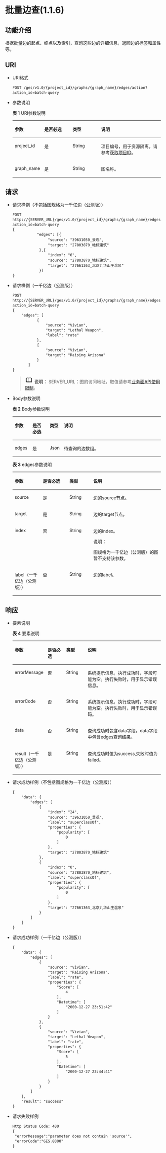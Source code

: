 # 批量边查\(1.1.6\)<a name="ges_03_0107"></a>

## 功能介绍<a name="section37889131194723"></a>

根据批量边的起点、终点以及索引，查询这些边的详细信息，返回边的标签和属性等。

## URI<a name="section39433874194723"></a>

-   URI格式

    ```
    POST /ges/v1.0/{project_id}/graphs/{graph_name}/edges/action?action_id=batch-query
    ```


-   参数说明

    **表 1**  URI参数说明

    <a name="table61876270194823"></a>
    <table><thead align="left"><tr id="row62963643194823"><th class="cellrowborder" valign="top" width="17.34%" id="mcps1.2.5.1.1"><p id="p27937123194842"><a name="p27937123194842"></a><a name="p27937123194842"></a>参数</p>
    </th>
    <th class="cellrowborder" valign="top" width="19.77%" id="mcps1.2.5.1.2"><p id="p48314489194842"><a name="p48314489194842"></a><a name="p48314489194842"></a>是否必选</p>
    </th>
    <th class="cellrowborder" valign="top" width="19.59%" id="mcps1.2.5.1.3"><p id="p21159507194842"><a name="p21159507194842"></a><a name="p21159507194842"></a>类型</p>
    </th>
    <th class="cellrowborder" valign="top" width="43.3%" id="mcps1.2.5.1.4"><p id="p36198489194842"><a name="p36198489194842"></a><a name="p36198489194842"></a>说明</p>
    </th>
    </tr>
    </thead>
    <tbody><tr id="row50786690194823"><td class="cellrowborder" valign="top" width="17.34%" headers="mcps1.2.5.1.1 "><p id="p22796194842"><a name="p22796194842"></a><a name="p22796194842"></a>project_id</p>
    </td>
    <td class="cellrowborder" valign="top" width="19.77%" headers="mcps1.2.5.1.2 "><p id="p1846536194842"><a name="p1846536194842"></a><a name="p1846536194842"></a>是</p>
    </td>
    <td class="cellrowborder" valign="top" width="19.59%" headers="mcps1.2.5.1.3 "><p id="p15351761194842"><a name="p15351761194842"></a><a name="p15351761194842"></a>String</p>
    </td>
    <td class="cellrowborder" valign="top" width="43.3%" headers="mcps1.2.5.1.4 "><p id="p51708449194548"><a name="p51708449194548"></a><a name="p51708449194548"></a>项目编号，用于资源隔离。请参考<a href="获取项目ID.md">获取项目ID</a>。</p>
    </td>
    </tr>
    <tr id="row32539887194823"><td class="cellrowborder" valign="top" width="17.34%" headers="mcps1.2.5.1.1 "><p id="p66742571194842"><a name="p66742571194842"></a><a name="p66742571194842"></a>graph_name</p>
    </td>
    <td class="cellrowborder" valign="top" width="19.77%" headers="mcps1.2.5.1.2 "><p id="p37439162194842"><a name="p37439162194842"></a><a name="p37439162194842"></a>是</p>
    </td>
    <td class="cellrowborder" valign="top" width="19.59%" headers="mcps1.2.5.1.3 "><p id="p12673306194842"><a name="p12673306194842"></a><a name="p12673306194842"></a>String</p>
    </td>
    <td class="cellrowborder" valign="top" width="43.3%" headers="mcps1.2.5.1.4 "><p id="p19904883194842"><a name="p19904883194842"></a><a name="p19904883194842"></a>图名称。</p>
    </td>
    </tr>
    </tbody>
    </table>


## 请求<a name="section34377822194723"></a>

-   请求样例（不包括图规格为一千亿边（公测版））

    ```
    POST http://{SERVER_URL}/ges/v1.0/{project_id}/graphs/{graph_name}/edges/action?action_id=batch-query  
    {
               "edges": [{
                    "source": "39631050_景观",
                    "target": "27803870_地标建筑"
                },{
                    "index": "0",
                    "source": "27803870_地标建筑",
                    "target": "27661363_北京九华山庄温泉"
                }]
    } 
    ```

-   请求样例（一千亿边（公测版））

    ```
    POST http://{SERVER_URL}/ges/v1.0/{project_id}/graphs/{graph_name}/edges/action?action_id=batch-query  
    {
        "edges": [
               {
                   "source": "Vivian",
                   "target": "Lethal Weapon",
                   "label": "rate"
               },
               {
                   "source": "Vivian",
                   "target": "Raising Arizona"
               }
           ]
    }
    ```

    >![](public_sys-resources/icon-note.gif) **说明：** 
    >SERVER\_URL：图的访问地址，取值请参考[业务面API使用限制](业务面API使用限制.md)。

-   Body参数说明

    **表 2**  Body参数说明

    <a name="table28955499194723"></a>
    <table><thead align="left"><tr id="row21800376194723"><th class="cellrowborder" valign="top" width="12.04%" id="mcps1.2.5.1.1"><p id="p21000045194723"><a name="p21000045194723"></a><a name="p21000045194723"></a>参数</p>
    </th>
    <th class="cellrowborder" valign="top" width="11.59%" id="mcps1.2.5.1.2"><p id="p23282070194723"><a name="p23282070194723"></a><a name="p23282070194723"></a>是否必选</p>
    </th>
    <th class="cellrowborder" valign="top" width="9.520000000000001%" id="mcps1.2.5.1.3"><p id="p6799516194723"><a name="p6799516194723"></a><a name="p6799516194723"></a>类型</p>
    </th>
    <th class="cellrowborder" valign="top" width="66.85%" id="mcps1.2.5.1.4"><p id="p13889894194723"><a name="p13889894194723"></a><a name="p13889894194723"></a>说明</p>
    </th>
    </tr>
    </thead>
    <tbody><tr id="row51339612194723"><td class="cellrowborder" valign="top" width="12.04%" headers="mcps1.2.5.1.1 "><p id="p10845103631615"><a name="p10845103631615"></a><a name="p10845103631615"></a>edges</p>
    </td>
    <td class="cellrowborder" valign="top" width="11.59%" headers="mcps1.2.5.1.2 "><p id="p0845163651612"><a name="p0845163651612"></a><a name="p0845163651612"></a>是</p>
    </td>
    <td class="cellrowborder" valign="top" width="9.520000000000001%" headers="mcps1.2.5.1.3 "><p id="p19845183620162"><a name="p19845183620162"></a><a name="p19845183620162"></a>Json</p>
    </td>
    <td class="cellrowborder" valign="top" width="66.85%" headers="mcps1.2.5.1.4 "><p id="p384553671617"><a name="p384553671617"></a><a name="p384553671617"></a>待查询的边数组。</p>
    </td>
    </tr>
    </tbody>
    </table>

    **表 3**  edges参数说明

    <a name="table71249321157"></a>
    <table><thead align="left"><tr id="row1112314328157"><th class="cellrowborder" valign="top" width="18.970000000000002%" id="mcps1.2.5.1.1"><p id="p1712383231511"><a name="p1712383231511"></a><a name="p1712383231511"></a>参数</p>
    </th>
    <th class="cellrowborder" valign="top" width="17.93%" id="mcps1.2.5.1.2"><p id="p5123332121511"><a name="p5123332121511"></a><a name="p5123332121511"></a>是否必选</p>
    </th>
    <th class="cellrowborder" valign="top" width="16.21%" id="mcps1.2.5.1.3"><p id="p1123173261518"><a name="p1123173261518"></a><a name="p1123173261518"></a>类型</p>
    </th>
    <th class="cellrowborder" valign="top" width="46.89%" id="mcps1.2.5.1.4"><p id="p3123432121520"><a name="p3123432121520"></a><a name="p3123432121520"></a>说明</p>
    </th>
    </tr>
    </thead>
    <tbody><tr id="row9124173219152"><td class="cellrowborder" valign="top" width="18.970000000000002%" headers="mcps1.2.5.1.1 "><p id="p19123133216153"><a name="p19123133216153"></a><a name="p19123133216153"></a>source</p>
    </td>
    <td class="cellrowborder" valign="top" width="17.93%" headers="mcps1.2.5.1.2 "><p id="p1124193213154"><a name="p1124193213154"></a><a name="p1124193213154"></a>是</p>
    </td>
    <td class="cellrowborder" valign="top" width="16.21%" headers="mcps1.2.5.1.3 "><p id="p212413217154"><a name="p212413217154"></a><a name="p212413217154"></a>String</p>
    </td>
    <td class="cellrowborder" valign="top" width="46.89%" headers="mcps1.2.5.1.4 "><p id="p8124153216151"><a name="p8124153216151"></a><a name="p8124153216151"></a>边的source节点。</p>
    </td>
    </tr>
    <tr id="row1812413291518"><td class="cellrowborder" valign="top" width="18.970000000000002%" headers="mcps1.2.5.1.1 "><p id="p19124153219153"><a name="p19124153219153"></a><a name="p19124153219153"></a>target</p>
    </td>
    <td class="cellrowborder" valign="top" width="17.93%" headers="mcps1.2.5.1.2 "><p id="p16124153251514"><a name="p16124153251514"></a><a name="p16124153251514"></a>是</p>
    </td>
    <td class="cellrowborder" valign="top" width="16.21%" headers="mcps1.2.5.1.3 "><p id="p5124103212154"><a name="p5124103212154"></a><a name="p5124103212154"></a>String</p>
    </td>
    <td class="cellrowborder" valign="top" width="46.89%" headers="mcps1.2.5.1.4 "><p id="p1312419324152"><a name="p1312419324152"></a><a name="p1312419324152"></a>边的target节点。</p>
    </td>
    </tr>
    <tr id="row10124232171517"><td class="cellrowborder" valign="top" width="18.970000000000002%" headers="mcps1.2.5.1.1 "><p id="p3124532161511"><a name="p3124532161511"></a><a name="p3124532161511"></a>index</p>
    </td>
    <td class="cellrowborder" valign="top" width="17.93%" headers="mcps1.2.5.1.2 "><p id="p51241632121518"><a name="p51241632121518"></a><a name="p51241632121518"></a>否</p>
    </td>
    <td class="cellrowborder" valign="top" width="16.21%" headers="mcps1.2.5.1.3 "><p id="p161241632181514"><a name="p161241632181514"></a><a name="p161241632181514"></a>String</p>
    </td>
    <td class="cellrowborder" valign="top" width="46.89%" headers="mcps1.2.5.1.4 "><p id="p18124332131514"><a name="p18124332131514"></a><a name="p18124332131514"></a>边的index。</p>
    <div class="note" id="note4185122110532"><a name="note4185122110532"></a><a name="note4185122110532"></a><span class="notetitle"> 说明： </span><div class="notebody"><p id="p8185721155316"><a name="p8185721155316"></a><a name="p8185721155316"></a><span id="ph4790121495212"><a name="ph4790121495212"></a><a name="ph4790121495212"></a>图规格为一千亿边（公测版）的图暂不支持该参数。</span></p>
    </div></div>
    </td>
    </tr>
    <tr id="row1155219549336"><td class="cellrowborder" valign="top" width="18.970000000000002%" headers="mcps1.2.5.1.1 "><p id="p19684191173413"><a name="p19684191173413"></a><a name="p19684191173413"></a><span id="ph493812415345"><a name="ph493812415345"></a><a name="ph493812415345"></a>label</span>（一千亿边（公测版））</p>
    </td>
    <td class="cellrowborder" valign="top" width="17.93%" headers="mcps1.2.5.1.2 "><p id="p1968471114344"><a name="p1968471114344"></a><a name="p1968471114344"></a><span id="ph493972413347"><a name="ph493972413347"></a><a name="ph493972413347"></a>否</span></p>
    </td>
    <td class="cellrowborder" valign="top" width="16.21%" headers="mcps1.2.5.1.3 "><p id="p26843115344"><a name="p26843115344"></a><a name="p26843115344"></a><span id="ph2093952412341"><a name="ph2093952412341"></a><a name="ph2093952412341"></a>String</span></p>
    </td>
    <td class="cellrowborder" valign="top" width="46.89%" headers="mcps1.2.5.1.4 "><p id="p1684211103415"><a name="p1684211103415"></a><a name="p1684211103415"></a><span id="ph1794032416348"><a name="ph1794032416348"></a><a name="ph1794032416348"></a>边的label。</span></p>
    </td>
    </tr>
    </tbody>
    </table>


## 响应<a name="section57839374194723"></a>

-   要素说明

    **表 4**  要素说明

    <a name="table50617411194723"></a>
    <table><thead align="left"><tr id="row39977184194723"><th class="cellrowborder" valign="top" width="18.05%" id="mcps1.2.5.1.1"><p id="p16926456194723"><a name="p16926456194723"></a><a name="p16926456194723"></a>参数</p>
    </th>
    <th class="cellrowborder" valign="top" width="13.100000000000001%" id="mcps1.2.5.1.2"><p id="p28865672194723"><a name="p28865672194723"></a><a name="p28865672194723"></a>是否必选</p>
    </th>
    <th class="cellrowborder" valign="top" width="14.829999999999998%" id="mcps1.2.5.1.3"><p id="p56418105194723"><a name="p56418105194723"></a><a name="p56418105194723"></a>类型</p>
    </th>
    <th class="cellrowborder" valign="top" width="54.02%" id="mcps1.2.5.1.4"><p id="p6463794194723"><a name="p6463794194723"></a><a name="p6463794194723"></a>说明</p>
    </th>
    </tr>
    </thead>
    <tbody><tr id="row53805340194723"><td class="cellrowborder" valign="top" width="18.05%" headers="mcps1.2.5.1.1 "><p id="p63265311194723"><a name="p63265311194723"></a><a name="p63265311194723"></a>errorMessage</p>
    </td>
    <td class="cellrowborder" valign="top" width="13.100000000000001%" headers="mcps1.2.5.1.2 "><p id="p24216546194723"><a name="p24216546194723"></a><a name="p24216546194723"></a>否</p>
    </td>
    <td class="cellrowborder" valign="top" width="14.829999999999998%" headers="mcps1.2.5.1.3 "><p id="p15383181194723"><a name="p15383181194723"></a><a name="p15383181194723"></a>String</p>
    </td>
    <td class="cellrowborder" valign="top" width="54.02%" headers="mcps1.2.5.1.4 "><p id="p38078153194723"><a name="p38078153194723"></a><a name="p38078153194723"></a>系统提示信息，执行成功时，字段可能为空。执行失败时，用于显示错误信息。</p>
    </td>
    </tr>
    <tr id="row7159061194723"><td class="cellrowborder" valign="top" width="18.05%" headers="mcps1.2.5.1.1 "><p id="p43013036194723"><a name="p43013036194723"></a><a name="p43013036194723"></a>errorCode</p>
    </td>
    <td class="cellrowborder" valign="top" width="13.100000000000001%" headers="mcps1.2.5.1.2 "><p id="p61503912194723"><a name="p61503912194723"></a><a name="p61503912194723"></a>否</p>
    </td>
    <td class="cellrowborder" valign="top" width="14.829999999999998%" headers="mcps1.2.5.1.3 "><p id="p15761009194723"><a name="p15761009194723"></a><a name="p15761009194723"></a>String</p>
    </td>
    <td class="cellrowborder" valign="top" width="54.02%" headers="mcps1.2.5.1.4 "><p id="p1573358194723"><a name="p1573358194723"></a><a name="p1573358194723"></a>系统提示信息，执行成功时，字段可能为空。执行失败时，用于显示错误码。</p>
    </td>
    </tr>
    <tr id="row14160228194723"><td class="cellrowborder" valign="top" width="18.05%" headers="mcps1.2.5.1.1 "><p id="p6127819194723"><a name="p6127819194723"></a><a name="p6127819194723"></a>data</p>
    </td>
    <td class="cellrowborder" valign="top" width="13.100000000000001%" headers="mcps1.2.5.1.2 "><p id="p26591322194723"><a name="p26591322194723"></a><a name="p26591322194723"></a>否</p>
    </td>
    <td class="cellrowborder" valign="top" width="14.829999999999998%" headers="mcps1.2.5.1.3 "><p id="p6413498194723"><a name="p6413498194723"></a><a name="p6413498194723"></a>String</p>
    </td>
    <td class="cellrowborder" valign="top" width="54.02%" headers="mcps1.2.5.1.4 "><p id="p49731347194723"><a name="p49731347194723"></a><a name="p49731347194723"></a>查询成功时包含data字段，data字段中包含edges查询结果。</p>
    </td>
    </tr>
    <tr id="row15526183116389"><td class="cellrowborder" valign="top" width="18.05%" headers="mcps1.2.5.1.1 "><p id="p49501334163819"><a name="p49501334163819"></a><a name="p49501334163819"></a>result（一千亿边（公测版））</p>
    </td>
    <td class="cellrowborder" valign="top" width="13.100000000000001%" headers="mcps1.2.5.1.2 "><p id="p1695093414383"><a name="p1695093414383"></a><a name="p1695093414383"></a>是</p>
    </td>
    <td class="cellrowborder" valign="top" width="14.829999999999998%" headers="mcps1.2.5.1.3 "><p id="p14950734103814"><a name="p14950734103814"></a><a name="p14950734103814"></a>String</p>
    </td>
    <td class="cellrowborder" valign="top" width="54.02%" headers="mcps1.2.5.1.4 "><p id="p139506348383"><a name="p139506348383"></a><a name="p139506348383"></a>查询成功时值为success,失败时值为failed。</p>
    </td>
    </tr>
    </tbody>
    </table>

-   请求成功样例（不包括图规格为一千亿边（公测版））

    ```
    {
        "data": {
            "edges": [
                {
                    "index": "24",
                    "source": "39631050_景观",
                    "label": "superclassOf",
                    "properties": {
                        "popularity": [
                            0
                        ]
                    },
                    "target": "27803870_地标建筑"
                },
                {
                    "index": "0",
                    "source": "27803870_地标建筑",
                    "label": "superclassOf",
                    "properties": {
                        "popularity": [
                            0
                        ]
                    },
                    "target": "27661363_北京九华山庄温泉"
                }
            ]
        }
    }
    ```

-   请求成功样例（一千亿边（公测版））

    ```
    {
        "data": {
            "edges": [
                {
                    "source": "Vivian",
                    "target": "Raising Arizona",
                    "label": "rate",
                    "properties": {
                        "Score": [
                            4
                        ],
                        "Datetime": [
                            "2000-12-27 23:51:42"
                        ]
                    }
                },
                {
                    "source": "Vivian",
                    "target": "Lethal Weapon",
                    "label": "rate",
                    "properties": {
                        "Score": [
                            5
                        ],
                        "Datetime": [
                            "2000-12-27 23:44:41"
                        ]
                    }
                }
            ]
        },
        "result": "success"
    }
    ```

-   请求失败样例

    ```
    Http Status Code: 400
    {
     "errorMessage":"parameter does not contain 'source'",
     "errorCode":"GES.8000"
    }
    ```


